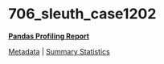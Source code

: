 # 706_sleuth_case1202

[**Pandas Profiling Report**](https://epistasislab.github.io/penn-ml-benchmarks/profile/706_sleuth_case1202.html)

[Metadata](metadata.yaml) | [Summary Statistics](summary_stats.tsv)
